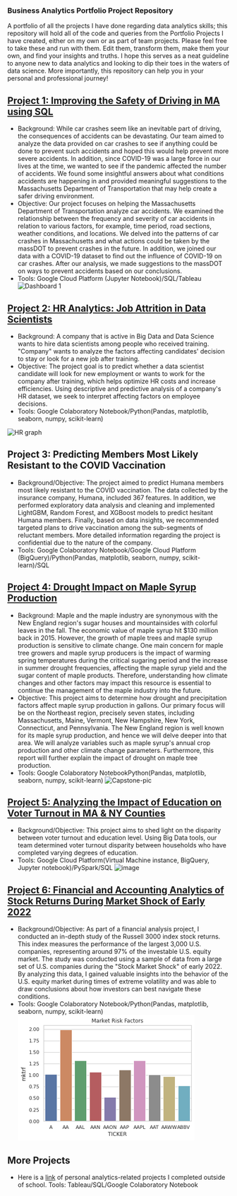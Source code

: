 ### Business Analytics Portfolio Project Repository

A portfolio of all the projects I have done regarding data analytics skills; this repository will hold all of the code and queries from the Portfolio Projects I have created, either on my own or as part of team projects. Please feel free to take these and run with them. Edit them, transform them, make them your own, and find your insights and truths. I hope this serves as a neat guideline to anyone new to data analytics and looking to dip their toes in the waters of data science. More importantly, this repository can help you in your personal and professional journey!

## [Project 1: Improving the Safety of Driving in MA using SQL](https://github.com/jrlemarr/BA775_Project/blob/main/Team%20Assignment-Team-6.ipynb)
- Background: While car crashes seem like an inevitable part of driving, the consequences of accidents can be devastating. Our team aimed to analyze the data provided on car crashes to see if anything could be done to prevent such accidents and hoped this would help prevent more severe accidents. In addition, since COVID-19 was a large force in our lives at the time, we wanted to see if the pandemic affected the number of accidents. We found some insightful answers about what conditions accidents are happening in and provided meaningful suggestions to the Massachusetts Department of Transportation that may help create a safer driving environment.
- Objective: Our project focuses on helping the Massachusetts Department of Transportation analyze car accidents. We examined the relationship between the frequency and severity of car accidents in relation to various factors, for example, time period, road sections, weather conditions, and locations. We delved into the patterns of car crashes in Massachusetts and what actions could be taken by the massDOT to prevent crashes in the future. In addition, we joined our data with a COVID-19 dataset to find out the influence of COVID-19 on car crashes. After our analysis, we made suggestions to the massDOT on ways to prevent accidents based on our conclusions.
- Tools: Google Cloud Platform (Jupyter Notebook)/SQL/Tableau
![Dashboard 1](https://user-images.githubusercontent.com/86937302/180016841-a86ab694-2b65-47c5-8d8d-fbb532dbb5c6.png)

## [Project 2: HR Analytics: Job Attrition in Data Scientists](https://github.com/jrlemarr/BA780_Project/blob/main/BA780%20Deliverable%20Finalization.pdf)
- Background: A company that is active in Big Data and Data Science wants to hire data scientists among people who received training. "Company" wants to analyze the factors affecting candidates' decision to stay or look for a new job after training.
- Objective: The project goal is to predict whether a data scientist candidate will look for new employment or wants to work for the company after training, which helps optimize HR costs and increase efficiencies. Using descriptive and predictive analysis of a company's HR dataset, we seek to interpret affecting factors on employee decisions.
- Tools: Google Colaboratory Notebook/Python(Pandas, matplotlib, seaborn, numpy, scikit-learn)
<img width="468" alt="HR graph" src="https://user-images.githubusercontent.com/86937302/180020393-a4f08645-3ff4-4534-b301-343d361b519e.png">

## Project 3: Predicting Members Most Likely Resistant to the COVID Vaccination
- Background/Objective: The project aimed to predict Humana members most likely resistant to the COVID vaccination. The data collected by the insurance company, Humana, included 367 features. In addition, we performed exploratory data analysis and cleaning and implemented LightGBM, Random Forest, and XGBoost models to predict hesitant Humana members. Finally, based on data insights, we recommended targeted plans to drive vaccination among the sub-segments of reluctant members. More detailed information regarding the project is confidential due to the nature of the company.
- Tools: Google Colaboratory Notebook/Google Cloud Platform (BigQuery)/Python(Pandas, matplotlib, seaborn, numpy, scikit-learn)/SQL

## [Project 4: Drought Impact on Maple Syrup Production](https://github.com/jrlemarr/Capstone_Project/blob/main/Team%20B4%20-%20Final%20Report.pdf)
- Background: Maple and the maple industry are synonymous with the New England region's sugar houses and mountainsides with colorful leaves in the fall. The economic value of maple syrup hit $130 million back in 2015. However, the growth of maple trees and maple syrup production is sensitive to climate change. One main concern for maple tree growers and maple syrup producers is the impact of warming spring temperatures during the critical sugaring period and the increase in summer drought frequencies, affecting the maple syrup yield and the sugar content of maple products. Therefore, understanding how climate changes and other factors may impact this resource is essential to continue the management of the maple industry into the future.
- Objective: This project aims to determine how drought and precipitation factors affect maple syrup production in gallons. Our primary focus will be on the Northeast region, precisely seven states, including Massachusetts, Maine, Vermont, New Hampshire, New York, Connecticut, and Pennsylvania. The New England region is well known for its maple syrup production, and hence we will delve deeper into that area. We will analyze variables such as maple syrup's annual crop production and other climate change parameters. Furthermore, this report will further explain the impact of drought on maple tree production.
- Tools: Google Colaboratory NotebookPython(Pandas, matplotlib, seaborn, numpy, scikit-learn)
![Capstone-pic](https://user-images.githubusercontent.com/86937302/180023513-c8954744-7164-4c10-86d5-0fa0205de731.png)

## [Project 5: Analyzing the Impact of Education on Voter Turnout in MA & NY Counties](https://github.com/jrlemarr/IS843_Project/blob/main/Analyzing_impact_of_education_on_voter_turnout.pdf)
- Background/Objective: This project aims to shed light on the disparity between voter turnout and education level. Using Big Data tools, our team determined voter turnout disparity between households who have completed varying degrees of education.
- Tools: Google Cloud Platform(Virtual Machine instance, BigQuery, Jupyter notebook)/PySpark/SQL
 ![image](https://user-images.githubusercontent.com/86937302/180791330-cd433f77-f4be-4f9a-8ad3-1aadbeb58344.png)

## [Project 6: Financial and Accounting Analytics of Stock Returns During Market Shock of Early 2022](https://github.com/jrlemarr/BA870/blob/main/Project_Jacinto_Lemarroy.ipynb)
- Background/Objective: As part of a financial analysis project, I conducted an in-depth study of the Russell 3000 index stock returns. This index measures the performance of the largest 3,000 U.S. companies, representing around 97% of the investable U.S. equity market. The study was conducted using a sample of data from a large set of U.S. companies during the "Stock Market Shock" of early 2022. By analyzing this data, I gained valuable insights into the behavior of the U.S. equity market during times of extreme volatility and was able to draw conclusions about how investors can best navigate these conditions.
- Tools: Google Colaboratory Notebook/Python(Pandas, matplotlib, seaborn, numpy, scikit-learn)
 ![image](https://github.com/jrlemarr/BA870/blob/main/BA870_image.png)

## More Projects
- Here is a [link](https://github.com/jrlemarr/Personal_Projects) of personal analytics-related projects I completed outside of school.
Tools: Tableau/SQL/Google Colaboratory Notebook


